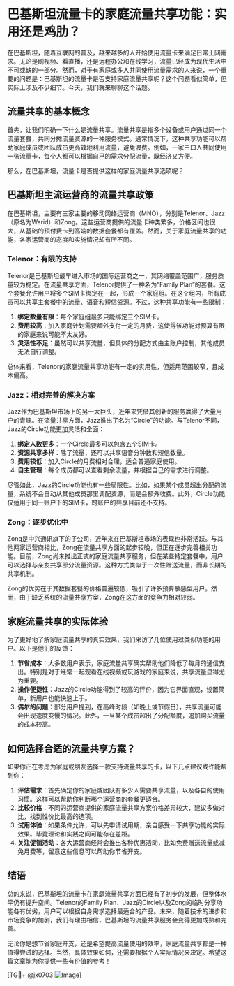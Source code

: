 # 巴基斯坦流量卡的家庭流量共享功能：实用还是鸡肋？

在巴基斯坦，随着互联网的普及，越来越多的人开始使用流量卡来满足日常上网需求。无论是刷视频、看直播，还是远程办公和在线学习，流量已经成为现代生活中不可或缺的一部分。然而，对于有家庭或多人共同使用流量需求的人来说，一个重要的问题是：巴基斯坦的流量卡是否支持家庭流量共享呢？这个问题看似简单，但实际上涉及不少细节。今天，我们就来聊聊这个话题。

## 流量共享的基本概念

首先，让我们明确一下什么是流量共享。流量共享是指多个设备或用户通过同一个流量套餐，共同分摊流量资源的一种服务模式。通常情况下，这种共享功能可以帮助家庭成员或团队成员更高效地利用流量，避免浪费。例如，一家三口人共同使用一张流量卡，每个人都可以根据自己的需求分配流量，既经济又方便。

那么，在巴基斯坦，流量卡是否提供这样的家庭流量共享选项呢？

## 巴基斯坦主流运营商的流量共享政策

在巴基斯坦，主要有三家主要的移动网络运营商（MNO），分别是Telenor、Jazz（原名为Warid）和Zong。这些运营商提供的流量卡种类繁多，价格区间也很大，从基础的预付费卡到高端的数据套餐都有覆盖。然而，关于家庭流量共享的功能，各家运营商的态度和实施情况却有所不同。

### Telenor：有限的支持

Telenor是巴基斯坦最早进入市场的国际运营商之一，其网络覆盖范围广，服务质量较为稳定。在流量共享方面，Telenor提供了一种名为“Family Plan”的套餐。这个套餐允许用户将多个SIM卡绑定在一起，形成一个家庭组。在这个组内，所有成员可以共享主套餐中的流量、语音和短信资源。不过，这种共享功能有一些限制：

1. **绑定数量有限**：每个家庭组最多只能绑定三个SIM卡。
2. **费用较高**：加入家庭计划需要额外支付一定的月费，这使得该功能对预算有限的家庭来说可能不太友好。
3. **灵活性不足**：虽然可以共享流量，但具体的分配方式由主账户控制，其他成员无法自行调整。

总体来看，Telenor的家庭流量共享功能有一定的实用性，但适用范围较窄，且成本偏高。

### Jazz：相对完善的解决方案

Jazz作为巴基斯坦市场上的另一大巨头，近年来凭借其创新的服务赢得了大量用户的青睐。在流量共享方面，Jazz推出了名为“Circle”的功能。与Telenor不同，Jazz的Circle功能更加灵活和全面：

1. **绑定人数更多**：一个Circle最多可以包含五个SIM卡。
2. **资源共享多样**：除了流量，还可以共享语音分钟数和短信数量。
3. **费用较低**：加入Circle的月费相对合理，适合普通家庭使用。
4. **自主管理**：每个成员都可以查看剩余流量，并根据自己的需求进行调整。

尽管如此，Jazz的Circle功能也有一些局限性。比如，如果某个成员超出分配的流量，系统不会自动从其他成员那里调配资源，而是会额外收费。此外，Circle功能仅适用于同一账户下的SIM卡，跨账户的共享目前还不支持。

### Zong：逐步优化中

Zong是中兴通讯旗下的子公司，近年来在巴基斯坦市场的表现也非常活跃。与其他两家运营商相比，Zong在流量共享方面的起步较晚，但正在逐步完善相关功能。目前，Zong尚未推出正式的家庭流量共享服务，但在某些特定套餐中，用户可以选择与亲友共享部分流量资源。这种方式类似于一次性赠送流量，而非长期的共享机制。

Zong的优势在于其数据套餐的价格普遍较低，吸引了许多预算敏感型用户。然而，由于缺乏系统的流量共享方案，Zong在这方面的竞争力相对较弱。

## 家庭流量共享的实际体验

为了更好地了解家庭流量共享的真实效果，我们采访了几位使用过类似功能的用户。以下是他们的反馈：

1. **节省成本**：大多数用户表示，家庭流量共享确实帮助他们降低了每月的通信支出。特别是对于经常一起观看在线视频或玩游戏的家庭来说，共享流量显得尤为重要。
2. **操作便捷性**：Jazz的Circle功能得到了较高的评价，因为它界面直观，设置简单，新用户也能快速上手。
3. **偶尔的问题**：部分用户提到，在高峰时段（如晚上或节假日），共享流量可能会出现速度变慢的情况。此外，一旦某个成员超出了分配额度，追加购买流量的成本较高。

## 如何选择合适的流量共享方案？

如果你正在考虑为家庭或朋友选择一款支持流量共享的卡，以下几点建议或许能帮到你：

1. **评估需求**：首先确定你的家庭或团队有多少人需要共享流量，以及各自的使用习惯。这样可以帮助你判断哪个运营商的套餐更适合。
2. **比较价格**：不同的运营商提供的家庭流量共享方案价格差异较大，建议多做对比，找到性价比最高的选项。
3. **试用体验**：如果条件允许，可以先申请试用期，亲自感受一下共享功能的实际效果。毕竟理论和实践之间可能存在差距。
4. **关注促销活动**：各大运营商经常会推出各种优惠活动，比如免费赠送流量或减免月费等，留意这些信息可以帮助你节省开支。

## 结语

总的来说，巴基斯坦的流量卡在家庭流量共享方面已经有了初步的发展，但整体水平仍有提升空间。Telenor的Family Plan、Jazz的Circle以及Zong的临时分享功能各有优劣，用户可以根据自身需求选择最适合的产品。未来，随着技术的进步和市场竞争的加剧，我们有理由相信，巴基斯坦的流量共享服务会变得更加成熟和完善。

无论你是想节省家庭开支，还是希望提高流量使用的效率，家庭流量共享都是一种值得尝试的选择。当然，具体效果如何，还需要根据个人实际情况来决定。希望这篇文章能为你提供一些有价值的参考！

[TG💪+ @jx0703 ![Image](https://github.com/user-attachments/assets/dbca1d08-cadb-493c-b0ec-ad6f7a83f270)]